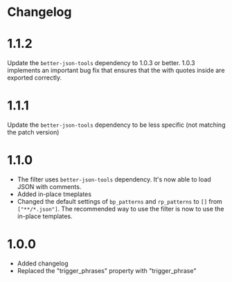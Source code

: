# Changelog
# 1.1.2
Update the `better-json-tools` dependency to 1.0.3 or better. 1.0.3 implements an
important bug fix that ensures that the with quotes inside are exported correctly.
# 1.1.1
Update the `better-json-tools` dependency to be less specific (not matching the patch version)
# 1.1.0
- The filter uses `better-json-tools` dependency. It's now able to load JSON with comments.
- Added in-place tmeplates
- Changed the default settings of `bp_patterns` and `rp_patterns` to `[]` from `["**/*.json"]`.
  The recommended way to use the filter is now to use the in-place templates.
# 1.0.0
- Added changelog
- Replaced the "trigger_phrases" property with "trigger_phrase"
